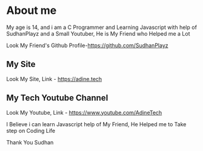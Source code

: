 # About me 
My age is 14, and i am a C Programmer and Learning Javascript with help of SudhanPlayz and a Small Youtuber, He is My Friend who Helped me a Lot 

Look My Friend's Github Profile-https://github.com/SudhanPlayz
## My Site
Look My Site, Link - https://adine.tech
## My Tech Youtube Channel 
Look My Youtube, Link - https://www.youtube.com/AdineTech

I Believe i can learn Javascript help of My Friend, He Helped me to Take step on Coding Life

Thank You Sudhan 
